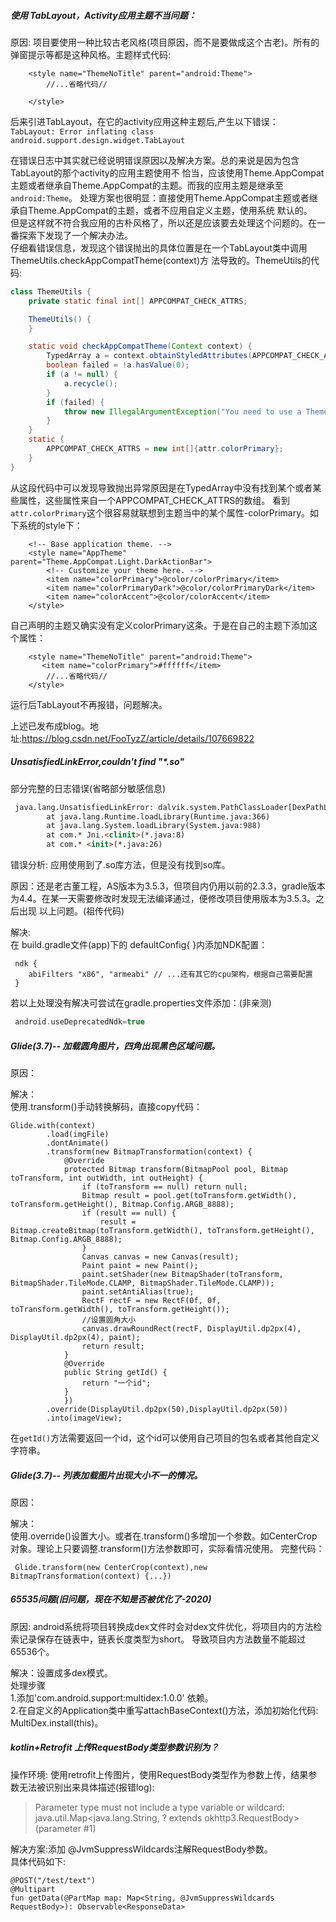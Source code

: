 ##### 使用 TabLayout，Activity应用主题不当问题：
原因: 项目要使用一种比较古老风格(项目原因，而不是要做成这个古老)。所有的弹窗提示等都是这种风格。主题样式代码:
```
    <style name="ThemeNoTitle" parent="android:Theme">
        //...省略代码//
        
    </style>
```
后来引进TabLayout，在它的activity应用这种主题后,产生以下错误：  
`TabLayout: Error inflating class android.support.design.widget.TabLayout`  

在错误日志中其实就已经说明错误原因以及解决方案。总的来说是因为包含TabLayout的那个activity的应用主题使用不
恰当，应该使用Theme.AppCompat主题或者继承自Theme.AppCompat的主题。而我的应用主题是继承至`android:Theme`。
处理方案也很明显：直接使用Theme.AppCompat主题或者继承自Theme.AppCompat的主题，或者不应用自定义主题，使用系统
默认的。   
但是这样就不符合我应用的古朴风格了，所以还是应该要去处理这个问题的。在一番探索下发现了一个解决办法。  
仔细看错误信息，发现这个错误抛出的具体位置是在一个TabLayout类中调用ThemeUtils.checkAppCompatTheme(context)方
法导致的。ThemeUtils的代码:
```java
class ThemeUtils {
    private static final int[] APPCOMPAT_CHECK_ATTRS;

    ThemeUtils() {
    }

    static void checkAppCompatTheme(Context context) {
        TypedArray a = context.obtainStyledAttributes(APPCOMPAT_CHECK_ATTRS);
        boolean failed = !a.hasValue(0);
        if (a != null) {
            a.recycle();
        }
        if (failed) {
            throw new IllegalArgumentException("You need to use a Theme.AppCompat theme (or descendant) with the design library.");
        }
    }
    static {
        APPCOMPAT_CHECK_ATTRS = new int[]{attr.colorPrimary};
    }
}
```
从这段代码中可以发现导致抛出异常原因是在TypedArray中没有找到某个或者某些属性，这些属性来自一个APPCOMPAT_CHECK_ATTRS的数组。
看到``attr.colorPrimary``这个很容易就联想到主题当中的某个属性-colorPrimary。如下系统的style下：
```
    <!-- Base application theme. -->
    <style name="AppTheme" parent="Theme.AppCompat.Light.DarkActionBar">
        <!-- Customize your theme here. -->
        <item name="colorPrimary">@color/colorPrimary</item>
        <item name="colorPrimaryDark">@color/colorPrimaryDark</item>
        <item name="colorAccent">@color/colorAccent</item>
    </style>
```
自己声明的主题又确实没有定义colorPrimary这条。于是在自己的主题下添加这个属性：
```
    <style name="ThemeNoTitle" parent="android:Theme">
       <item name="colorPrimary">#ffffff</item>
        //...省略代码//
    </style>
```
运行后TabLayout不再报错，问题解决。  

上述已发布成blog。地址:<https://blog.csdn.net/FooTyzZ/article/details/107669822>

<p>

##### UnsatisfiedLinkError,couldn't find "*.so"

部分完整的日志错误(省略部分敏感信息)
```html
 java.lang.UnsatisfiedLinkError: dalvik.system.PathClassLoader[DexPathList[[zip file "*.base.apk"],nativeLibraryDirectories=[/vendor/lib, /system/lib]]] couldn't find "***.so"
        at java.lang.Runtime.loadLibrary(Runtime.java:366)
        at java.lang.System.loadLibrary(System.java:988)
        at com.* Jni.<clinit>(*.java:8)
        at com.* <init>(*.java:26)
```
错误分析: 应用使用到了.so库方法，但是没有找到so库。  

原因：还是老古董工程，AS版本为3.5.3，但项目内仍用以前的2.3.3，gradle版本为4.4。在某一天需要修改时发现无法编译通过，便修改项目使用版本为3.5.3。之后出现
以上问题。(祖传代码)

解决:   
在 build.gradle文件(app)下的 defaultConfig{ }内添加NDK配置：
```
 ndk {
    abiFilters "x86", "armeabi" // ...还有其它的cpu架构，根据自己需要配置
 }
```
若以上处理没有解决可尝试在gradle.properties文件添加：(非亲测)
```groovy
 android.useDeprecatedNdk=true
```

<p>

##### Glide(3.7)-- 加载圆角图片，四角出现黑色区域问题。  
原因：  

解决：  
使用.transform()手动转换解码，直接copy代码：
```
Glide.with(context)
        .load(imgFile)
        .dontAnimate()
        .transform(new BitmapTransformation(context) {
            @Override
            protected Bitmap transform(BitmapPool pool, Bitmap toTransform, int outWidth, int outHeight) {
                if (toTransform == null) return null;
                Bitmap result = pool.get(toTransform.getWidth(), toTransform.getHeight(), Bitmap.Config.ARGB_8888);
                if (result == null) {
                    result = Bitmap.createBitmap(toTransform.getWidth(), toTransform.getHeight(), Bitmap.Config.ARGB_8888);
                }
                Canvas canvas = new Canvas(result);
                Paint paint = new Paint();
                paint.setShader(new BitmapShader(toTransform, BitmapShader.TileMode.CLAMP, BitmapShader.TileMode.CLAMP));
                paint.setAntiAlias(true);
                RectF rectF = new RectF(0f, 0f, toTransform.getWidth(), toTransform.getHeight());
                //设置圆角大小
                canvas.drawRoundRect(rectF, DisplayUtil.dp2px(4), DisplayUtil.dp2px(4), paint);
                return result;
            }
            @Override
            public String getId() {
                return "一个id";
            }
            })
        .override(DisplayUtil.dp2px(50),DisplayUtil.dp2px(50))
        .into(imageView);
```

在`getId()`方法需要返回一个id，这个id可以使用自己项目的包名或者其他自定义字符串。

<p>

##### Glide(3.7)-- 列表加载图片出现大小不一的情况。  
原因：  

解决：  
使用.override()设置大小。或者在.transform()多增加一个参数。如CenterCrop对象。理论上只要调整.transform()方法参数即可，实际看情况使用。
完整代码：
```
 Glide.transform(new CenterCrop(context),new BitmapTransformation(context) {...})
```

<p>

##### 65535问题(旧问题，现在不知是否被优化了-2020)
原因: android系统将项目转换成dex文件时会对dex文件优化，将项目内的方法检索记录保存在链表中，链表长度类型为short。
导致项目内方法数量不能超过65536个。

解决：设置成多dex模式。   
处理步骤  
1.添加'com.android.support:multidex:1.0.0' 依赖。  
2.在自定义的Application类中重写attachBaseContext()方法，添加初始化代码: MultiDex.install(this)。

<p>

##### kotlin+Retrofit 上传RequestBody类型参数识别为？
操作环境: 使用retrofit上传图片，使用RequestBody类型作为参数上传，结果参数无法被识别出来具体描述(报错log):

> Parameter type must not include a type variable or wildcard: java.util.Map<java.lang.String, 
? extends okhttp3.RequestBody> (parameter #1)

解决方案:添加 @JvmSuppressWildcards注解RequestBody参数。  
具体代码如下:
```
@POST("/test/text")
@Multipart
fun getData(@PartMap map: Map<String, @JvmSuppressWildcards RequestBody>): Observable<ResponseData>
```



